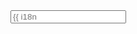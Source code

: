 <!-- Em layouts/search.html ou definido via front matter em content/search.md -->
<div class="search-page">
  <input type="search" id="pagefind-search-input" placeholder="{{ i18n "searchPlaceholder" }}">
  <div id="pagefind-search-results"></div>
</div>